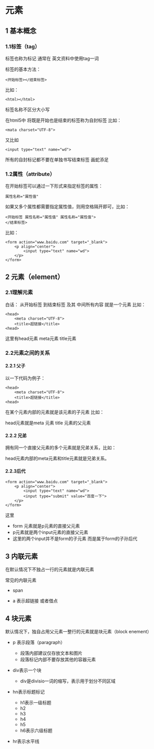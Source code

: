 # 元素

## 1 基本概念

### 1.1标签（tag）

标签也称为标记 通常在 英文资料中使用tag一词

标签的基本方法：

``` 
<开始标签></结束标签> 
```

比如：

```
<html></html>
```

标签名称不区分大小写

在html5中 将既是开始也是结束的标签称为自封标签 比如：

```
<mata charset="UTF-8">
```

又比如

```
<input type="text" name="wd">
```

所有的自封标记都不要在单独书写结束标签 画蛇添足

###  1.2属性（attribute）

在开始标签可以通过一下形式来指定标签的属性：

``` 属性名称=“”
属性名称="属性值"
```

如果又多个属性都需要指定属性值，则用空格隔开即可，比如：

``` <开始标签 属性名称="属性值" 属性名称="属性值">
<开始标签 属性名称="属性值" 属性名称="属性值">
</结束标签>
```

比如：

``` 
<form action="www.baidu.com" target="_blank">
	<p align="center">
		<input type="text" name="wd">
	</p>
</form>
```

## 2 元素（element）

### 2.1理解元素

白话： 从开始标签 到结束标签 及其 中间所有内容 就是一个元素 比如：

``` 
<head>
	<meta charset="UTF-8">
	<title>超链接</title>
<head>
```

这里有head元素 meta元素 title元素

### 2.2元素之间的关系

#### 2.2.1 父子

以一下代码为例子：

```
<head>
	<meta charset="UTF-8">
	<title>超链接</title>
<head>
```

在某个元素内部的元素就是该元素的子元素 比如：

head元素就是meta 元素 title 元素的父元素

#### 2.2.2 兄弟

拥有同一个直接父元素的多个元素就是兄弟关系，比如：

head元素内部的meta元素和title元素就是兄弟关系。

#### 2.2.3后代

```
<form action="www.baidu.com" target="_blank">
	<p align="center">
		<input type="text" name="wd">
		<input type="submit" value="百度一下">
	</p>
</form>
```

这里

- form 元素就是p元素的直接父元素
- p元素就是两个input元素的直接父元素
- 这里的两个input并不是form的子元素 而是属于form的子孙后代

## 3 内联元素

在默认情况下不独占一行的元素就是内联元素

常见的内联元素

- span

- a 表示超链接 或者借点

  

## 4 块元素

默认情况下，独自占用父元素一整行的元素就是块元素（block enement）

- p 表示段落（paragraph）
  - 段落内部建议仅存放文本和图片
  - 段落标记内部不要存放其他的容器元素

- div表示一个块
  - div是divisio一词的缩写，表示用于划分不同区域

- hn表示标题标记
  - h1表示一级标题
  - h2
  - h3
  - h4
  - h5
  - h6表示六级标题

- hr表示水平线